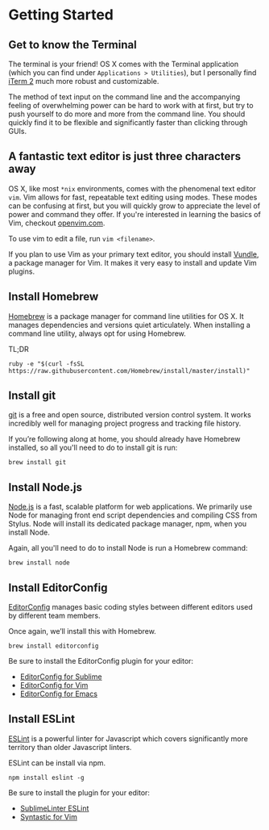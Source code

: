 Getting Started
===============

Get to know the Terminal
------------------------

The terminal is your friend! OS X comes with the Terminal application (which you can find under `Applications > Utilities`), but I personally find [iTerm 2](http://iterm2.com/) much more robust and customizable.

The method of text input on the command line and the accompanying feeling of overwhelming power can be hard to work with at first, but try to push yourself to do more and more from the command line. You should quickly find it to be flexible and significantly faster than clicking through GUIs.


A fantastic text editor is just three characters away
-----------------------------------------------------

OS X, like most `*nix` environments, comes with the phenomenal text editor `vim`. Vim allows for fast, repeatable text editing using modes. These modes can be confusing at first, but you will quickly grow to appreciate the level of power and command they offer. If you're interested in learning the basics of Vim, checkout [openvim.com](http://www.openvim.com/).

To use vim to edit a file, run `vim <filename>`.

If you plan to use Vim as your primary text editor, you should install [Vundle](https://github.com/gmarik/Vundle.vim), a package manager for Vim. It makes it very easy to install and update Vim plugins.

Install Homebrew
----------------

[Homebrew](http://brew.sh/) is a package manager for command line utilities for OS X. It manages dependencies and versions quiet articulately. When installing a command line utility, always opt for using Homebrew.

TL;DR

`ruby -e "$(curl -fsSL https://raw.githubusercontent.com/Homebrew/install/master/install)"`

Install git
-----------

[git](http://git-scm.com/) is a free and open source, distributed version control system. It works incredibly well for managing project progress and tracking file history.

If you’re following along at home, you should already have Homebrew installed, so all you'll need to do to install git is run:

`brew install git`

Install Node.js
---------------

[Node.js](http://nodejs.org/) is a fast, scalable platform for web applications. We primarily use Node for managing front end script dependencies and compiling CSS from Stylus. Node will install its dedicated package manager, npm, when you install Node.

Again, all you'll need to do to install Node is run a Homebrew command:

`brew install node`

Install EditorConfig
--------------------

[EditorConfig](http://editorconfig.org/) manages basic coding styles between different editors used by different team members.

Once again, we’ll install this with Homebrew.

`brew install editorconfig`

Be sure to install the EditorConfig plugin for your editor:

* [EditorConfig for Sublime](https://github.com/sindresorhus/editorconfig-sublime)
* [EditorConfig for Vim](https://github.com/editorconfig/editorconfig-vim)
* [EditorConfig for Emacs](https://github.com/editorconfig/editorconfig-emacs)

Install ESLint
--------------

[ESLint](http://eslint.org/) is a powerful linter for Javascript which covers significantly more territory than older Javascript linters.

ESLint can be install via npm.

`npm install eslint -g`

Be sure to install the plugin for your editor:

* [SublimeLinter ESLint](https://github.com/roadhump/SublimeLinter-eslint)
* [Syntastic for Vim](https://github.com/scrooloose/syntastic)
